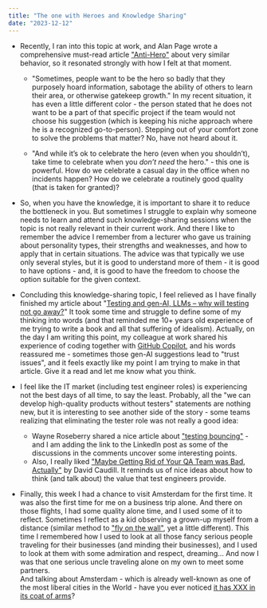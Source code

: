 ```yaml
---
title: "The one with Heroes and Knowledge Sharing"
date: "2023-12-12"
---
```


- Recently, I ran into this topic at work, and Alan Page wrote a comprehensive must-read article ["Anti-Hero"](https://angryweasel.substack.com/p/anti-hero) about very similar behavior, so it resonated strongly with how I felt at that moment.
    - "Sometimes, people want to be the hero so badly that they purposely hoard information, sabotage the ability of others to learn their area, or otherwise gatekeep growth." In my recent situation, it has even a little different color - the person stated that he does not want to be a part of that specific project if the team would not choose his suggestion (which is keeping his niche approach where he is a recognized go-to-person). Stepping out of your comfort zone to solve the problems that matter? No, have not heard about it.
    
    - "And while it’s ok to celebrate the hero (even when you shouldn’t), take time to celebrate when you _don’t need_ the hero." - this one is powerful. How do we celebrate a casual day in the office when no incidents happen? How do we celebrate a routinely good quality (that is taken for granted)?

- So, when you have the knowledge, it is important to share it to reduce the bottleneck in you. But sometimes I struggle to explain why someone needs to learn and attend such knowledge-sharing sessions when the topic is not really relevant in their current work. And there I like to remember the advice I remember from a lecturer who gave us training about personality types, their strengths and weaknesses, and how to apply that in certain situations. The advice was that typically we use only several styles, but it is good to understand more of them - it is good to have options - and, it is good to have the freedom to choose the option suitable for the given context.

- Concluding this knowledge-sharing topic, I feel relieved as I have finally finished my article about "[Testing and gen-AI, LLMs – why will testing not go away?](/testing-and-gen-ai-llms-why-will-testing-not-go-away/)" It took some time and struggle to define some of my thinking into words (and that reminded me 10+ years old experience of me trying to write a book and all that suffering of idealism). Actually, on the day I am writing this point, my colleague at work shared his experience of coding together with [GitHub Copilot](https://github.com/features/copilot), and his words reassured me - sometimes those gen-AI suggestions lead to "trust issues", and it feels exactly like my point I am trying to make in that article. Give it a read and let me know what you think.

- I feel like the IT market (including test engineer roles) is experiencing not the best days of all time, to say the least. Probably, all the "we can develop high-quality products without testers" statements are nothing new, but it is interesting to see another side of the story - some teams realizing that eliminating the tester role was not really a good idea:
    - Wayne Roseberry shared a nice article about ["testing bouncing"](https://www.linkedin.com/posts/wayneroseberry_is-testing-bouncing-activity-7138273574762565634-JXgP) - and I am adding the link to the LinkedIn post as some of the discussions in the comments uncover some interesting points.
    - Also, I really liked ["Maybe Getting Rid of Your QA Team was Bad, Actually"](https://davidkcaudill.medium.com/maybe-getting-rid-of-your-qa-team-was-bad-actually-52c408bd048b) by David Caudill. It reminds us of nice ideas about how to think (and talk about) the value that test engineers provide.

- Finally, this week I had a chance to visit Amsterdam for the first time. It was also the first time for me on a business trip alone. And there on those flights, I had some quality alone time, and I used some of it to reflect. Sometimes I reflect as a kid observing a grown-up myself from a distance (similar method to ["fly on the wall"](https://connectconsultinggroup.com/how-being-a-fly-on-the-wall-helps-you-stop-your-chatter/), yet a little different). This time I remembered how I used to look at all those fancy serious people traveling for their businesses (and minding their businesses), and I used to look at them with some admiration and respect, dreaming... And now I was that one serious uncle traveling alone on my own to meet some partners.  
    And talking about Amsterdam - which is already well-known as one of the most liberal cities in the World - have you ever noticed [it has XXX in its coat of arms](https://en.m.wikipedia.org/wiki/Coat_of_arms_of_Amsterdam)?

